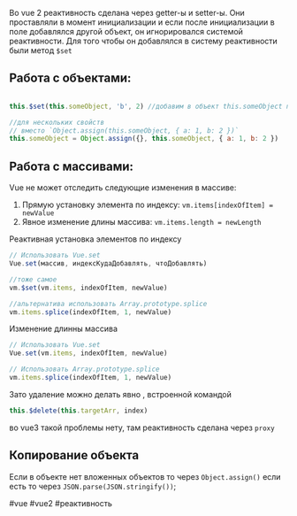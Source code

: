 Во vue 2 реактивность сделана через getter-ы и setter-ы.  Они проставляли в момент инициализации и если после инициализации в поле добавлялся другой объект, он игнорировался системой реактивности.  Для того чтобы он добавлялся в систему реактивности были метод `$set` 

## Работа с объектами:

```javascript

this.$set(this.someObject, 'b', 2) //добавим в объект this.someObject поле со значением 2

//для нескольких свойств
// вместо `Object.assign(this.someObject, { a: 1, b: 2 })` 
this.someObject = Object.assign({}, this.someObject, { a: 1, b: 2 })

```

## Работа с массивами:

Vue не может отследить следующие изменения в массиве:

1.  Прямую установку элемента по индексу: `vm.items[indexOfItem] = newValue`
2.  Явное изменение длины массива: `vm.items.length = newLength`


Реактивная установка элементов по индексу
```javascript
// Использовать Vue.set
Vue.set(массив, индексКудаДобавлять, чтоДобавлять)

//тоже самое 
vm.$set(vm.items, indexOfItem, newValue)

//альтернатива использовать Array.prototype.splice
vm.items.splice(indexOfItem, 1, newValue)

```

Изменение длинны массива
```javascript
// Использовать Vue.set
Vue.set(vm.items, indexOfItem, newValue)

// Использовать Array.prototype.splice
vm.items.splice(indexOfItem, 1, newValue)

```

Зато удаление можно делать явно , встроенной командой 
```javascript
this.$delete(this.targetArr, index)
```



во vue3 такой проблемы нету, там реактивность сделана через `proxy` 


## Копирование объекта
Если в объекте нет вложенных объектов то через `Object.assign()` если есть то через `JSON.parse(JSON.stringify())`;


#vue #vue2 #реактивность
